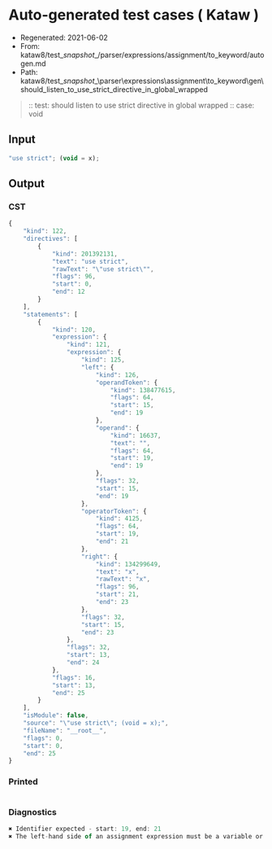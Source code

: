 # Auto-generated test cases ( Kataw )
- Regenerated: 2021-06-02
- From: kataw8/test\__snapshot__/parser/expressions/assignment/to_keyword/autogen.md
- Path: kataw8/test\__snapshot__\parser\expressions\assignment\to_keyword\gen\should_listen_to_use_strict_directive_in_global_wrapped
> :: test: should listen to use strict directive in global wrapped
> :: case: void
## Input

`````js
"use strict"; (void = x);
`````
## Output

### CST

```javascript
{
    "kind": 122,
    "directives": [
        {
            "kind": 201392131,
            "text": "use strict",
            "rawText": "\"use strict\"",
            "flags": 96,
            "start": 0,
            "end": 12
        }
    ],
    "statements": [
        {
            "kind": 120,
            "expression": {
                "kind": 121,
                "expression": {
                    "kind": 125,
                    "left": {
                        "kind": 126,
                        "operandToken": {
                            "kind": 138477615,
                            "flags": 64,
                            "start": 15,
                            "end": 19
                        },
                        "operand": {
                            "kind": 16637,
                            "text": "",
                            "flags": 64,
                            "start": 19,
                            "end": 19
                        },
                        "flags": 32,
                        "start": 15,
                        "end": 19
                    },
                    "operatorToken": {
                        "kind": 4125,
                        "flags": 64,
                        "start": 19,
                        "end": 21
                    },
                    "right": {
                        "kind": 134299649,
                        "text": "x",
                        "rawText": "x",
                        "flags": 96,
                        "start": 21,
                        "end": 23
                    },
                    "flags": 32,
                    "start": 15,
                    "end": 23
                },
                "flags": 32,
                "start": 13,
                "end": 24
            },
            "flags": 16,
            "start": 13,
            "end": 25
        }
    ],
    "isModule": false,
    "source": "\"use strict\"; (void = x);",
    "fileName": "__root__",
    "flags": 0,
    "start": 0,
    "end": 25
}
```

### Printed

```javascript

```

### Diagnostics

```javascript
✖ Identifier expected - start: 19, end: 21
✖ The left-hand side of an assignment expression must be a variable or a property access - start: 19, end: 21

```

